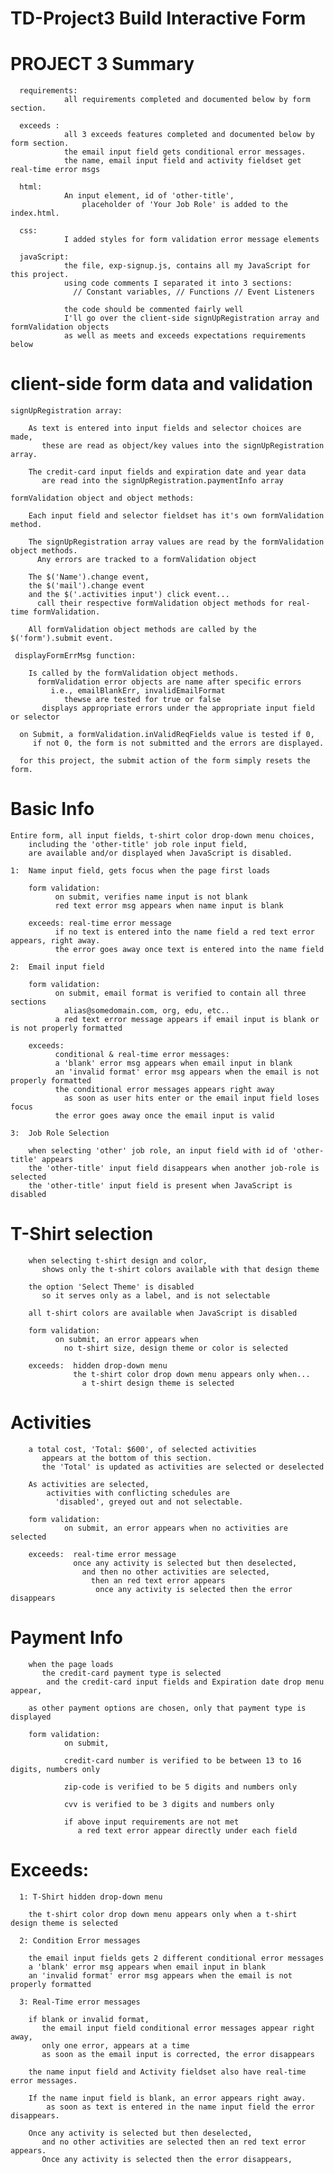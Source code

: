 # TD-Project3  Build Interactive Form

# PROJECT 3 Summary

      requirements:
                all requirements completed and documented below by form section.

      exceeds :
                all 3 exceeds features completed and documented below by form section.
                the email input field gets conditional error messages.
                the name, email input field and activity fieldset get real-time error msgs

      html:
                An input element, id of 'other-title', 
                    placeholder of 'Your Job Role' is added to the index.html.  

      css:          
                I added styles for form validation error message elements
                
      javaScript:
                the file, exp-signup.js, contains all my JavaScript for this project.
                using code comments I separated it into 3 sections:
                  // Constant variables, // Functions // Event Listeners
                  
                the code should be commented fairly well 
                I'll go over the client-side signUpRegistration array and formValidation objects 
                as well as meets and exceeds expectations requirements below

# client-side form data and validation  

    signUpRegistration array:

        As text is entered into input fields and selector choices are made, 
           these are read as object/key values into the signUpRegistration array.

        The credit-card input fields and expiration date and year data 
           are read into the signUpRegistration.paymentInfo array

    formValidation object and object methods:

        Each input field and selector fieldset has it's own formValidation method.

        The signUpRegistration array values are read by the formValidation object methods.
          Any errors are tracked to a formValidation object

        The $('Name').change event, 
        the $('mail').change event 
        and the $('.activities input') click event...
          call their respective formValidation object methods for real-time formValidation.

        All formValidation object methods are called by the $('form').submit event.

     displayFormErrMsg function:  

        Is called by the formValidation object methods. 
          formValidation error objects are name after specific errors
             i.e., emailBlankErr, invalidEmailFormat
                thewse are tested for true or false 
           displays appropriate errors under the appropriate input field or selector

      on Submit, a formValidation.inValidReqFields value is tested if 0, 
         if not 0, the form is not submitted and the errors are displayed.

      for this project, the submit action of the form simply resets the form.

# Basic Info

    Entire form, all input fields, t-shirt color drop-down menu choices, 
        including the 'other-title' job role input field, 
        are available and/or displayed when JavaScript is disabled.

    1:  Name input field, gets focus when the page first loads

        form validation:
              on submit, verifies name input is not blank
              red text error msg appears when name input is blank

        exceeds: real-time error message
              if no text is entered into the name field a red text error appears, right away.
              the error goes away once text is entered into the name field

    2:  Email input field

        form validation:
              on submit, email format is verified to contain all three sections 
                alias@somedomain.com, org, edu, etc..
              a red text error message appears if email input is blank or is not properly formatted

        exceeds:  
              conditional & real-time error messages:
              a 'blank' error msg appears when email input in blank
              an 'invalid format' error msg appears when the email is not properly formatted
              the conditional error messages appears right away
                as soon as user hits enter or the email input field loses focus
              the error goes away once the email input is valid

    3:  Job Role Selection

        when selecting 'other' job role, an input field with id of 'other-title' appears
        the 'other-title' input field disappears when another job-role is selected
        the 'other-title' input field is present when JavaScript is disabled

# T-Shirt selection

        when selecting t-shirt design and color, 
           shows only the t-shirt colors available with that design theme

        the option 'Select Theme' is disabled 
           so it serves only as a label, and is not selectable

        all t-shirt colors are available when JavaScript is disabled

        form validation:
              on submit, an error appears when 
                no t-shirt size, design theme or color is selected

        exceeds:  hidden drop-down menu
                  the t-shirt color drop down menu appears only when...
                    a t-shirt design theme is selected

# Activities

        a total cost, 'Total: $600', of selected activities 
           appears at the bottom of this section.
           the 'Total' is updated as activities are selected or deselected

        As activities are selected, 
            activities with conflicting schedules are 
              'disabled', greyed out and not selectable.

        form validation:
                on submit, an error appears when no activities are selected

        exceeds:  real-time error message
                  once any activity is selected but then deselected, 
                    and then no other activities are selected, 
                      then an red text error appears
                       once any activity is selected then the error disappears

# Payment Info

        when the page loads
           the credit-card payment type is selected 
            and the credit-card input fields and Expiration date drop menu appear, 

        as other payment options are chosen, only that payment type is displayed

        form validation:
                on submit,

                credit-card number is verified to be between 13 to 16 digits, numbers only

                zip-code is verified to be 5 digits and numbers only

                cvv is verified to be 3 digits and numbers only

                if above input requirements are not met
                   a red text error appear directly under each field 

# Exceeds:

      1: T-Shirt hidden drop-down menu

        the t-shirt color drop down menu appears only when a t-shirt design theme is selected

      2: Condition Error messages

        the email input fields gets 2 different conditional error messages
        a 'blank' error msg appears when email input in blank
        an 'invalid format' error msg appears when the email is not properly formatted

      3: Real-Time error messages

        if blank or invalid format, 
           the email input field conditional error messages appear right away,
           only one error, appears at a time
           as soon as the email input is corrected, the error disappears

        the name input field and Activity fieldset also have real-time error messages.  

        If the name input field is blank, an error appears right away. 
            as soon as text is entered in the name input field the error disappears.

        Once any activity is selected but then deselected, 
           and no other activities are selected then an red text error appears. 
           Once any activity is selected then the error disappears,
